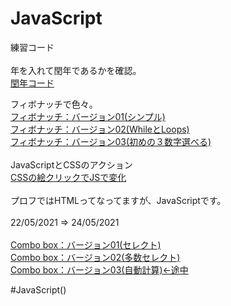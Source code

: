 # JavaScript
練習コード<br>
<br>
年を入れて閏年であるかを確認。<br>
<a href="https://katchion13.github.io/Java_Script/Leap_Year" rel=”noopener”>閏年コード</a><br>

フィボナッチで色々。<br>
<a href="https://katchion13.github.io/Java_Script/Fibonati01" rel=”noopener”>フィボナッチ：バージョン01(シンプル)</a><br>
<a href="https://katchion13.github.io/Java_Script/Fibonati02" rel=”noopener”>フィボナッチ：バージョン02(WhileとLoops)</a><br>
<a href="https://katchion13.github.io/Java_Script/Fibonati03" rel=”noopener”>フィボナッチ：バージョン03(初めの３数字選べる)</a><br>
<br>
JavaScriptとCSSのアクション<br>
<a href="https://katchion13.github.io/Java_Script/JavaScript%E3%81%A8CSS%E3%81%AE%E3%82%A2%E3%82%AF%E3%82%B7%E3%83%A7%E3%83%B3/aula8(ate10%20mais%20No).html"  rel=”noopener”>CSSの絵クリックでJSで変化</a><br>
<br>
プロフではHTMLってなってますが、JavaScriptです。<br>
<br>
22/05/2021 ⇒ 24/05/2021<br>
<br>
<a href="https://katchion13.github.io/Java_Script/Box_value01" rel=”noopener”>Combo box：バージョン01(セレクト)</a><br>
<a href="https://katchion13.github.io/Java_Script/Box_value01/index_select.html" rel="noopener">Combo box：バージョン02(多数セレクト)</a><br>
<a href="https://katchion13.github.io/Java_Script/Box_value01/index_calc.html" rel="noopener">Combo box：バージョン03(自動計算)←途中</a><br>

#JavaScript()
